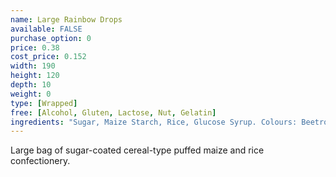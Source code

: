 ```yaml
---
name: Large Rainbow Drops
available: FALSE
purchase_option: 0
price: 0.38
cost_price: 0.152
width: 190
height: 120
depth: 10
weight: 0
type: [Wrapped]
free: [Alcohol, Gluten, Lactose, Nut, Gelatin]
ingredients: "Sugar, Maize Starch, Rice, Glucose Syrup. Colours: Beetroot, Carmine Extract, Copper Chlorophyll, Lutein, Paprika Extract"
---
```

Large bag of sugar-coated cereal-type puffed maize and rice confectionery.
